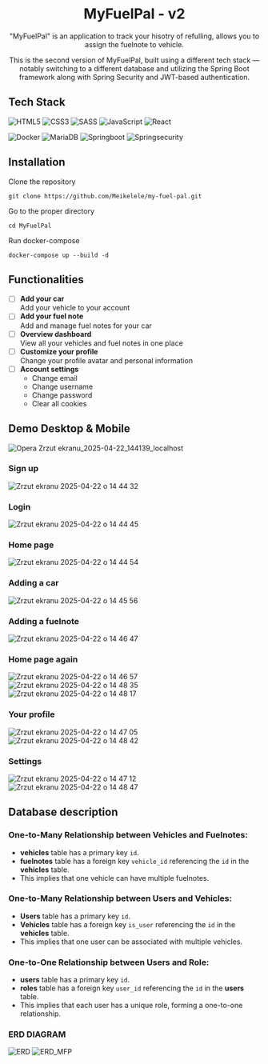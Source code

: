 <div align="center">
<h1 align="center">MyFuelPal - v2</h1>

  <p align="center">
    "MyFuelPal" is an application to track your hisotry of refulling, allows you to assign the fuelnote to vehicle.  
    <p align="center">
      This is the second version of MyFuelPal, built using a different tech stack — notably switching to a different database and utilizing the Spring Boot framework along with Spring Security and JWT-based authentication.
    </p>
  </p>
</div>

## Tech Stack
![HTML5](https://img.shields.io/badge/-HTML5-%23E44D27?style=flat-square&logo=html5&logoColor=ffffff)
![CSS3](https://img.shields.io/badge/-CSS3-%231572B6?style=flat-square&logo=css3)
![SASS](https://img.shields.io/badge/-Sass-CC6699?style=flat-square&logo=sass&logoColor=ffffff)
![JavaScript](https://img.shields.io/badge/-JavaScript-%23F7DF1C?style=flat-square&logo=javascript&logoColor=000000)
![React](https://img.shields.io/badge/-React-61DAFB?style=flat-square&logo=react&logoColor=000000)

![Docker](https://img.shields.io/badge/-Docker-2496ED?style=flat-square&logo=docker&logoColor=ffffff)
![MariaDB](https://img.shields.io/badge/-MariaDB-003545?style=flat-square&logo=mariadb&logoColor=ffffff)
![Springboot](https://img.shields.io/badge/-Springboot-6DB33F?style=flat-square&logo=spring&logoColor=ffffff)
![Springsecurity](https://img.shields.io/badge/-SpringSecurity-6DB33F?style=flat-square&logo=springsecurity&logoColor=ffffff)

## Installation

Clone the repository 
```
git clone https://github.com/Meikelele/my-fuel-pal.git
```
Go to the proper directory
```
cd MyFuelPal
```
Run docker-compose 
```
docker-compose up --build -d
```

## Functionalities
- [ ] **Add your car**  
  Add your vehicle to your account
- [ ] **Add your fuel note**  
  Add and manage fuel notes for your car
- [ ] **Overview dashboard**  
  View all your vehicles and fuel notes in one place
- [ ] **Customize your profile**  
  Change your profile avatar and personal information
- [ ] **Account settings**  
  - Change email  
  - Change username  
  - Change password  
  - Clear all cookies

## Demo Desktop & Mobile
![Opera Zrzut ekranu_2025-04-22_144139_localhost](https://github.com/user-attachments/assets/a679cf6d-1a9e-4ca4-b0ec-489b18aa3dc6)

### Sign up
![Zrzut ekranu 2025-04-22 o 14 44 32](https://github.com/user-attachments/assets/a1e04b64-03a1-4288-a7d3-4fa87722b5dd)

### Login
![Zrzut ekranu 2025-04-22 o 14 44 45](https://github.com/user-attachments/assets/c954a91b-021a-4ff6-bbd8-fbcc66791114)

### Home page
![Zrzut ekranu 2025-04-22 o 14 44 54](https://github.com/user-attachments/assets/f4397748-ef97-426e-830b-b9959fa75c4b)

### Adding a car
![Zrzut ekranu 2025-04-22 o 14 45 56](https://github.com/user-attachments/assets/4bc7f0e2-124a-4184-aa50-1213cf7bfceb)


### Adding a fuelnote
![Zrzut ekranu 2025-04-22 o 14 46 47](https://github.com/user-attachments/assets/27b6fc93-8609-4c96-a3a2-378cd5a3d7ad)

### Home page again
![Zrzut ekranu 2025-04-22 o 14 46 57](https://github.com/user-attachments/assets/17d28259-0740-4fee-bcc7-bc0cd5a176d3)
![Zrzut ekranu 2025-04-22 o 14 48 35](https://github.com/user-attachments/assets/c94680c2-6d61-438d-9313-84763d69e726)
![Zrzut ekranu 2025-04-22 o 14 48 17](https://github.com/user-attachments/assets/4bddc241-1203-4c72-9888-25bfbe3982b0)

### Your profile
![Zrzut ekranu 2025-04-22 o 14 47 05](https://github.com/user-attachments/assets/a280de4b-d13c-4865-8c4c-7dffb01233d2)
![Zrzut ekranu 2025-04-22 o 14 48 42](https://github.com/user-attachments/assets/63fd46d2-8157-4b11-8bd6-32f2aa592e2f)


### Settings
![Zrzut ekranu 2025-04-22 o 14 47 12](https://github.com/user-attachments/assets/1fa77b20-16ce-45b5-a2a2-c511cd102e12)
![Zrzut ekranu 2025-04-22 o 14 48 47](https://github.com/user-attachments/assets/01ccbb39-bd40-4b6c-81df-cfe784506b95)




## Database description

### One-to-Many Relationship between Vehicles and Fuelnotes:

- **vehicles** table has a primary key `id`.
- **fuelnotes** table has a foreign key `vehicle_id` referencing the `id` in the **vehicles** table.
- This implies that one vehicle can have multiple fuelnotes.

### One-to-Many Relationship between Users and Vehicles:

- **Users** table has a primary key `id`.
- **Vehicles** table has a foreign key `is_user` referencing the `id` in the **vehicles** table.
- This implies that one user can be associated with multiple vehicles.

### One-to-One Relationship between Users and Role:

- **users** table has a primary key `id`.
- **roles** table has a foreign key `user_id` referencing the `id` in the **users** table.
- This implies that each user has a unique role, forming a one-to-one relationship.

### ERD DIAGRAM
![ERD](https://github.com/user-attachments/assets/5e6e4bac-04e5-47ff-8499-886733673f42)
![ERD_MFP](https://github.com/user-attachments/assets/f0800669-7450-4359-a398-a21fae757c3d)


